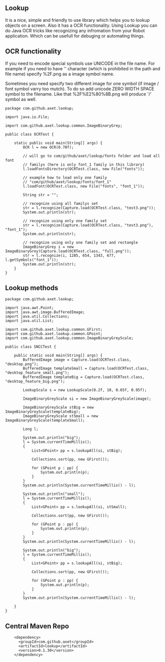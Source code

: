 ## Lookup

It is a nice, simple and friendly to use library which helps you to lookup objects on a screen. Also it has a OCR functionality.
Using Lookup you can do Java OCR tricks like recognizing any infromation from your Robot application. Which can be
usefull for debuging or automating things.

## OCR functionality

If you need to encode special symbols use UNICODE in the file name. For example if you need to have '\' character (which is prohibited
in the path and file name) specify %2F.png as a image symbol name.

Sometimes you need specify two different image for one symbol (if image / font symbol varry too mutch). To do so add unicode ZERO WIDTH SPACE symbol to the filename. Like that %2F%E2%80%8B.png will produce '/' symbol as well. 

    package com.github.axet.lookup;
    
    import java.io.File;
    
    import com.github.axet.lookup.common.ImageBinaryGrey;
    
    public class OCRTest {
    
        static public void main(String[] args) {
            OCR l = new OCR(0.70f);
    
            // will go to com/github/axet/lookup/fonts folder and load all font
            // familys (here is only font_1 family in this library)
            l.loadFontsDirectory(OCRTest.class, new File("fonts"));
    
            // example how to load only one family
            // "com/github/axet/lookup/fonts/font_1"
            l.loadFont(OCRTest.class, new File("fonts", "font_1"));
    
            String str = "";
    
            // recognize using all familys set
            str = l.recognize(Capture.load(OCRTest.class, "test3.png"));
            System.out.println(str);
    
            // recognize using only one family set
            str = l.recognize(Capture.load(OCRTest.class, "test3.png"), "font_1");
            System.out.println(str);
    
            // recognize using only one family set and rectangle
            ImageBinaryGrey i = new ImageBinaryGrey(Capture.load(OCRTest.class, "full.png"));
            str = l.recognize(i, 1285, 654, 1343, 677, l.getSymbols("font_1"));
            System.out.println(str);
        }
    }


        
## Lookup methods

    package com.github.axet.lookup;
    
    import java.awt.Point;
    import java.awt.image.BufferedImage;
    import java.util.Collections;
    import java.util.List;
    
    import com.github.axet.lookup.common.GFirst;
    import com.github.axet.lookup.common.GPoint;
    import com.github.axet.lookup.common.ImageBinaryGreyScale;
    
    public class SNCCTest {
    
        public static void main(String[] args) {
            BufferedImage image = Capture.load(OCRTest.class, "desktop.png");
            BufferedImage templateSmall = Capture.load(OCRTest.class, "desktop_feature_small.png");
            BufferedImage templateBig = Capture.load(OCRTest.class, "desktop_feature_big.png");
    
            LookupScale s = new LookupScale(0.2f, 10, 0.65f, 0.95f);
    
            ImageBinaryGreyScale si = new ImageBinaryGreyScale(image);
    
            ImageBinaryGreyScale stBig = new ImageBinaryGreyScale(templateBig);
            ImageBinaryGreyScale stSmall = new ImageBinaryGreyScale(templateSmall);
    
            Long l;
    
            System.out.println("big");
            l = System.currentTimeMillis();
            {
                List<GPoint> pp = s.lookupAll(si, stBig);
    
                Collections.sort(pp, new GFirst());
    
                for (GPoint p : pp) {
                    System.out.println(p);
                }
            }
            System.out.println(System.currentTimeMillis() - l);
    
            System.out.println("small");
            l = System.currentTimeMillis();
            {
                List<GPoint> pp = s.lookupAll(si, stSmall);
    
                Collections.sort(pp, new GFirst());
    
                for (GPoint p : pp) {
                    System.out.println(p);
                }
            }
            System.out.println(System.currentTimeMillis() - l);
    
            System.out.println("big");
            l = System.currentTimeMillis();
            {
                List<GPoint> pp = s.lookupAll(si, stBig);
    
                Collections.sort(pp, new GFirst());
    
                for (GPoint p : pp) {
                    System.out.println(p);
                }
            }
            System.out.println(System.currentTimeMillis() - l);
    
        }
    }

## Central Maven Repo

        <dependency>
          <groupId>com.github.axet</groupId>
          <artifactId>lookup</artifactId>
          <version>0.1.30</version>
        </dependency>
